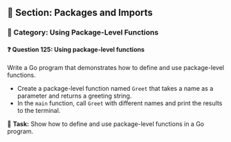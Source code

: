 ## 📘 Section: Packages and Imports  
### 🔹 Category: Using Package-Level Functions  
#### ❓ Question 125: Using package-level functions

Write a Go program that demonstrates how to define and use package-level functions.

- Create a package-level function named `Greet` that takes a name as a parameter and returns a greeting string.
- In the `main` function, call `Greet` with different names and print the results to the terminal.

🔧 **Task:** Show how to define and use package-level functions in a Go program.
